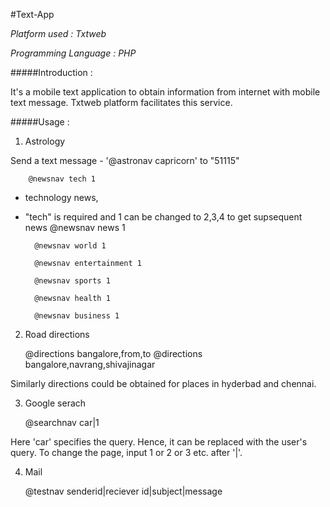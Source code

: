#Text-App

*Platform used : Txtweb*

*Programming Language : PHP*

#####Introduction : 

It's a mobile text application to obtain information from internet with mobile text message. Txtweb platform facilitates this service. 

#####Usage :

1. Astrology

Send a text message - '@astronav capricorn' to "51115"

        @newsnav tech 1
  
- technology news,
- "tech" is required and 1 can be changed to 2,3,4 to get supsequent news
        @newsnav news 1
      
        @newsnav world 1
      
        @newsnav entertainment 1
        
        @newsnav sports 1
      
        @newsnav health 1
      
        @newsnav business 1

2. Road directions

      @directions bangalore,from,to
      @directions bangalore,navrang,shivajinagar

Similarly directions could be obtained for places in hyderbad and chennai.

3. Google serach

      @searchnav car|1

Here 'car' specifies the query. Hence, it can be replaced with the user's query. To change the page, input 1 or 2 or 3 etc. after '|'.

4. Mail

      @testnav senderid|reciever id|subject|message
